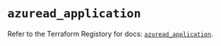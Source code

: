 # `azuread_application`

Refer to the Terraform Registory for docs: [`azuread_application`](https://registry.terraform.io/providers/hashicorp/azuread/2.41.0/docs/resources/application).
